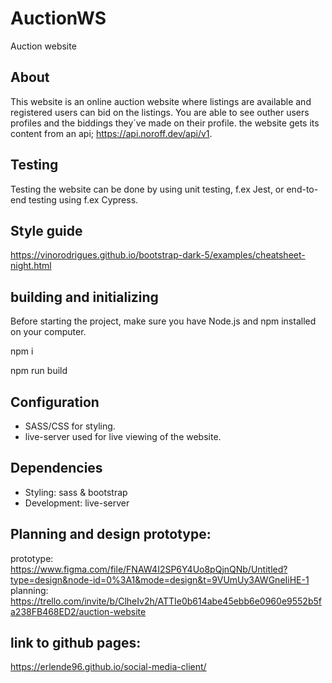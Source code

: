 # AuctionWS
Auction website

## About
This website is an online auction website where listings are available and registered users can bid on the listings. You are able to see outher users profiles and the biddings they´ve made on their profile. the website gets its content from an api; https://api.noroff.dev/api/v1.

## Testing
Testing the website can be done by using unit testing, f.ex Jest, or end-to-end testing using f.ex Cypress.

## Style guide
https://vinorodrigues.github.io/bootstrap-dark-5/examples/cheatsheet-night.html

## building and initializing
Before starting the project, make sure you have Node.js and npm installed on your computer.

npm i

npm run build

## Configuration

- SASS/CSS for styling.
- live-server used for live viewing of the website.

## Dependencies

- Styling: sass & bootstrap
- Development: live-server


## Planning and design prototype:
prototype: https://www.figma.com/file/FNAW4I2SP6Y4Uo8pQjnQNb/Untitled?type=design&node-id=0%3A1&mode=design&t=9VUmUy3AWGneIiHE-1
planning: https://trello.com/invite/b/ClheIv2h/ATTIe0b614abe45ebb6e0960e9552b5fa238FB468ED2/auction-website


## link to github pages:
https://erlende96.github.io/social-media-client/

